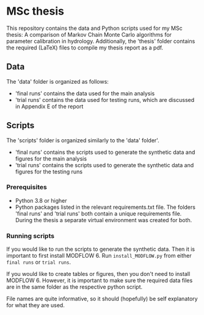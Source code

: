 # MSc thesis 
This repository contains the data and Python scripts used for my MSc thesis: A comparison of Markov Chain Monte Carlo algorithms for parameter calibration in hydrology. Additionally, the 'thesis' folder contains the required (LaTeX) files to compile my thesis report as a pdf.  

## Data
The 'data' folder is organized as follows:
- 'final runs' contains the data used for the main analysis
- 'trial runs' contains the data used for testing runs, which are discussed in Appendix E of the report

## Scripts
The 'scripts' folder is organized similarly to the 'data' folder'.
- 'final runs' contains the scripts used to generate the synthetic data and figures for the main analysis 
- 'trial runs' contains the scripts used to generate the synthetic data and figures for the testing runs


### Prerequisites
- Python 3.8 or higher
- Python packages listed in the relevant requirements.txt file. The folders 'final runs' and 'trial runs' both contain a unique requirements file. During the thesis a separate virtual environment was created for both. 

### Running scripts
If you would like to run the scripts to generate the synthetic data. Then it is important to first install MODFLOW 6. Run `install_MODFLOW.py` from either `final runs` or `trial runs`.

If you would like to create tables or figures, then you don't need to install MODFLOW 6. However, it is important to make sure the required data files are in the same folder as the respective python script. 

File names are quite informative, so it should (hopefully) be self explanatory for what they are used.




 



